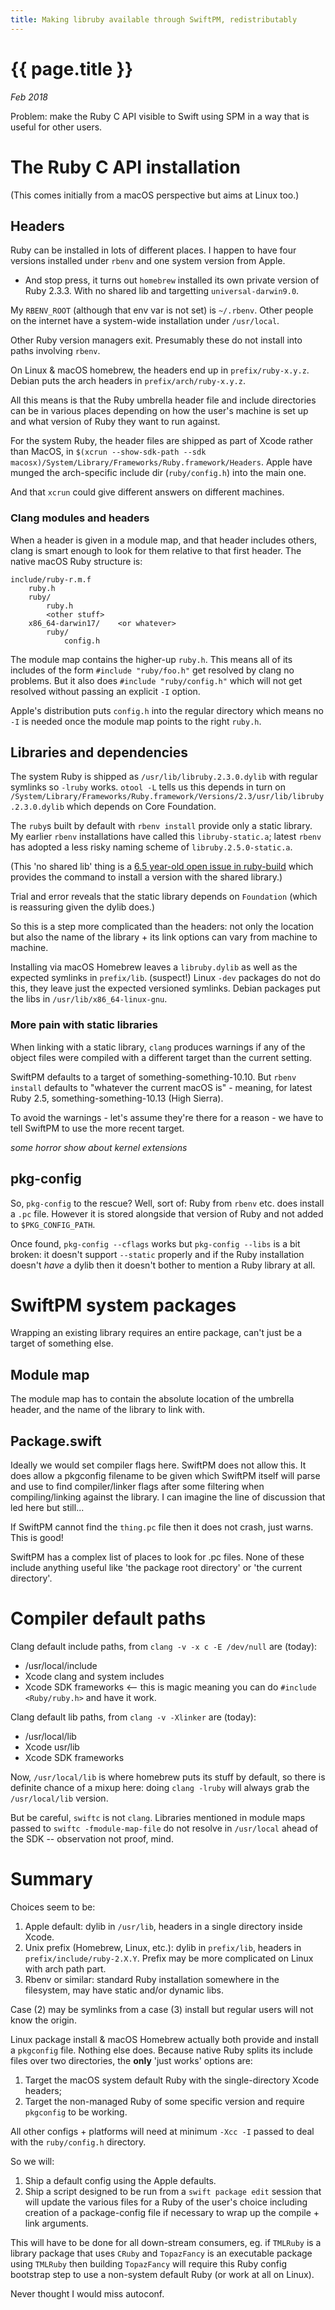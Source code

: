 ```yaml
---
title: Making libruby available through SwiftPM, redistributably
---
```

# {{ page.title }}

*Feb 2018*

Problem: make the Ruby C API visible to Swift using SPM in a way that is useful
for other users.

# The Ruby C API installation

(This comes initially from a macOS perspective but aims at Linux too.)

## Headers

Ruby can be installed in lots of different places.
I happen to have four versions installed under `rbenv` and one system version
from Apple.
* And stop press, it turns out `homebrew` installed its own private version of
  Ruby 2.3.3.  With no shared lib and targetting `universal-darwin9.0`.

My `RBENV_ROOT` (although that env var is not set) is `~/.rbenv`.  Other
people on the internet have a system-wide installation under `/usr/local`.

Other Ruby version managers exit. Presumably these do not install into paths
involving `rbenv`.

On Linux & macOS homebrew, the headers end up in `prefix/ruby-x.y.z`.  Debian
puts the arch headers in `prefix/arch/ruby-x.y.z`.

All this means is that the Ruby umbrella header file and include directories
can be in various places depending on how the user's machine is set up and
what version of Ruby they want to run against.

For the system Ruby, the header files are shipped as part of Xcode rather than
MacOS, in `$(xcrun --show-sdk-path --sdk macosx)/System/Library/Frameworks/Ruby.framework/Headers`.  Apple have munged the arch-specific include dir
(`ruby/config.h`) into the main one.

And that `xcrun` could give different answers on different machines.

### Clang modules and headers

When a header is given in a module map, and that header includes others, clang
is smart enough to look for them relative to that first header.  The native
macOS Ruby structure is:
```
include/ruby-r.m.f
    ruby.h
    ruby/
        ruby.h
        <other stuff>
    x86_64-darwin17/    <or whatever>
        ruby/
            config.h
```
The module map contains the higher-up `ruby.h`.  This means all of its includes
of the form `#include "ruby/foo.h"` get resolved by clang no problems.  But it
also does `#include "ruby/config.h"` which will not get resolved without passing
an explicit `-I` option.

Apple's distribution puts `config.h` into the regular directory which means no
`-I` is needed once the module map points to the right `ruby.h`.

## Libraries and dependencies

The system Ruby is shipped as `/usr/lib/libruby.2.3.0.dylib` with regular
symlinks so `-lruby` works.  `otool -L` tells us this depends in turn on
`/System/Library/Frameworks/Ruby.framework/Versions/2.3/usr/lib/libruby.2.3.0.dylib` which depends on Core Foundation.

The `ruby`s built by default with `rbenv install` provide only a static library.
My earlier `rbenv` installations have called this `libruby-static.a`; latest
`rbenv` has adopted a less risky naming scheme of `libruby.2.5.0-static.a`.

(This 'no shared lib' thing is a [6.5 year-old open issue in ruby-build](https://github.com/rbenv/ruby-build/issues/35) which provides the command to install a
 version with the shared library.)

Trial and error reveals that the static library depends on `Foundation` (which
is reassuring given the dylib does.)

So this is a step more complicated than the headers: not only the location but
also the name of the library + its link options can vary from machine to
machine.

Installing via macOS Homebrew leaves a `libruby.dylib` as well as the expected
symlinks in `prefix/lib`.  (suspect!)  Linux `-dev` packages do not do this,
they leave just the expected versioned symlinks.  Debian packages put the libs
in `/usr/lib/x86_64-linux-gnu`.

### More pain with static libraries

When linking with a static library, `clang` produces warnings if any of the
object files were compiled with a different target than the current setting.

SwiftPM defaults to a target of something-something-10.10.  But `rbenv install`
defaults to "whatever the current macOS is" - meaning, for latest Ruby 2.5,
something-something-10.13 (High Sierra).

To avoid the warnings - let's assume they're there for a reason - we have to
tell SwiftPM to use the more recent target.

*some horror show about kernel extensions*

## pkg-config

So, `pkg-config` to the rescue?  Well, sort of: Ruby from `rbenv` etc. does
install a `.pc` file.  However it is stored alongside that version of Ruby and
not added to `$PKG_CONFIG_PATH`.

Once found, `pkg-config --cflags` works but `pkg-config --libs` is a bit
broken: it doesn't support `--static` properly and if the Ruby installation
doesn't *have* a dylib then it doesn't bother to mention a Ruby library at all.

# SwiftPM system packages

Wrapping an existing library requires an entire package, can't just be a target
of something else.

## Module map

The module map has to contain the absolute location of the umbrella header,
and the name of the library to link with.

## Package.swift

Ideally we would set compiler flags here.  SwiftPM does not allow this.  It does
allow a pkgconfig filename to be given which SwiftPM itself will parse and use
to find compiler/linker flags after some filtering when compiling/linking
against the library.  I can imagine the line of discussion that led here but
still...

If SwiftPM cannot find the `thing.pc` file then it does not crash, just warns.
This is good!

SwiftPM has a complex list of places to look for .pc files.  None of these
include anything useful like 'the package root directory' or 'the current
directory'.

# Compiler default paths

Clang default include paths, from `clang -v -x c -E /dev/null` are (today):
* /usr/local/include
* Xcode clang and system includes
* Xcode SDK frameworks <-- this is magic meaning you can do `#include <Ruby/ruby.h>` and have it work.

Clang default lib paths, from `clang -v -Xlinker` are (today):
* /usr/local/lib
* Xcode usr/lib
* Xcode SDK frameworks

Now, `/usr/local/lib` is where homebrew puts its stuff by default, so there
is definite chance of a mixup here: doing `clang -lruby` will always grab the
`/usr/local/lib` version.

But be careful, `swiftc` is not `clang`.  Libraries mentioned in module maps
passed to `swiftc -fmodule-map-file` do not resolve in `/usr/local` ahead of
the SDK -- observation not proof, mind.

# Summary

Choices seem to be:
1. Apple default: dylib in `/usr/lib`, headers in a single directory inside
   Xcode.
2. Unix prefix (Homebrew, Linux, etc.): dylib in `prefix/lib`, headers in
   `prefix/include/ruby-2.X.Y`.  Prefix may be more complicated on Linux with
   arch path part.
3. Rbenv or similar: standard Ruby installation somewhere in the filesystem,
    may have static and/or dynamic libs.

Case (2) may be symlinks from a case (3) install but regular users will not
know the origin.

Linux package install & macOS Homebrew actually both provide and install a
`pkgconfig` file.  Nothing else does.  Because native Ruby splits its include
files over two directories, the **only** 'just works' options are:
1. Target the macOS system default Ruby with the single-directory Xcode headers;
2. Target the non-managed Ruby of some specific version and require `pkgconfig` to be working.

All other configs + platforms will need at minimum `-Xcc -I` passed to deal with
the `ruby/config.h` directory.

So we will:
1. Ship a default config using the Apple defaults.
2. Ship a script designed to be run from a `swift package edit` session that
   will update the various files for a Ruby of the user's choice including
   creation of a package-config file if necessary to wrap up the compile + link
   arguments.

This will have to be done for all down-stream consumers, eg. if `TMLRuby` is
a library package that uses `CRuby` and `TopazFancy` is an executable package
using `TMLRuby` then building `TopazFancy` will require this Ruby config
bootstrap step to use a non-system default Ruby (or work at all on Linux).

Never thought I would miss autoconf.
